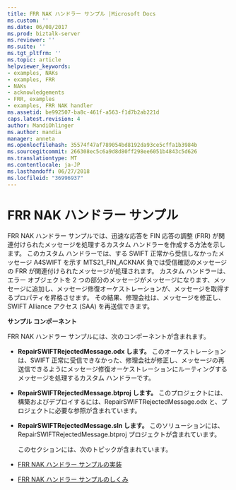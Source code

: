 ```yaml
---
title: FRR NAK ハンドラー サンプル |Microsoft Docs
ms.custom: ''
ms.date: 06/08/2017
ms.prod: biztalk-server
ms.reviewer: ''
ms.suite: ''
ms.tgt_pltfrm: ''
ms.topic: article
helpviewer_keywords:
- examples, NAKs
- examples, FRR
- NAKs
- acknowledgements
- FRR, examples
- examples, FRR NAK handler
ms.assetid: be992507-ba8c-461f-a563-f1d7b2ab221d
caps.latest.revision: 4
author: MandiOhlinger
ms.author: mandia
manager: anneta
ms.openlocfilehash: 35574f47af789054bd8192da93ce5cffa1b3984b
ms.sourcegitcommit: 266308ec5c6a9d8d80ff298ee6051b4843c5d626
ms.translationtype: MT
ms.contentlocale: ja-JP
ms.lasthandoff: 06/27/2018
ms.locfileid: "36996937"
---
```

# <a name="frr-nak-handler-sample"></a>FRR NAK ハンドラー サンプル
FRR NAK ハンドラー サンプルでは、迅速な応答を FIN 応答の調整 (FRR) が関連付けられたメッセージを処理するカスタム ハンドラーを作成する方法を示します。 このカスタム ハンドラーでは、する SWIFT 正常から受信しなかったメッセージ A4SWIFT を示す MTS21_FIN_ACKNAK 負では受信確認のメッセージの FRR が関連付けられたメッセージが処理されます。 カスタム ハンドラーは、エラー オブジェクトを 2 つの部分のメッセージがメッセージになります、メッセージに追加し、メッセージ修復オーケストレーションが、メッセージを取得するプロパティを昇格させます。 その結果、修理会社は、メッセージを修正し、SWIFT Alliance アクセス (SAA) を再送信できます。  
  
 **サンプル コンポーネント**  
  
 FRR NAK ハンドラー サンプルには、次のコンポーネントが含まれます。  
  
- **RepairSWIFTRejectedMessage.odx します。** このオーケストレーションは、SWIFT 正常に受信できなかった、修理会社が修正し、メッセージの再送信できるようにメッセージ修復オーケストレーションにルーティングするメッセージを処理するカスタム ハンドラーです。  
  
- **RepairSWIFTRejectedMessage.btproj します。** このプロジェクトには、構築およびデプロイするには、RepairSWIFTRejectedMessage.odx と、プロジェクトに必要な参照が含まれています。  
  
- **RepairSWIFTRejectedMessage.sln します。** このソリューションには、RepairSWIFTRejectedMessage.btproj プロジェクトが含まれています。  
  
  このセクションには、次のトピックが含まれています。  
  
- [FRR NAK ハンドラー サンプルの実装](../../adapters-and-accelerators/accelerator-swift/implementing-the-frr-nak-handler-sample.md)  
  
- [FRR NAK ハンドラー サンプルのしくみ](../../adapters-and-accelerators/accelerator-swift/how-the-frr-nak-handler-sample-works.md)  
  
